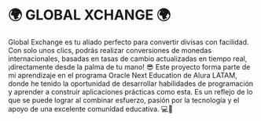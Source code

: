 # 🌍 GLOBAL XCHANGE 🌍
Global Exchange es tu aliado perfecto para convertir divisas con facilidad. Con solo unos clics, podrás realizar conversiones de monedas internacionales, basadas en tasas de cambio actualizadas en tiempo real, ¡directamente desde la palma de tu mano! 😎
Este proyecto forma parte de mi aprendizaje en el programa Oracle Next Education de Alura LATAM, donde he tenido la oportunidad de desarrollar habilidades de programación y aprender a construir aplicaciones prácticas como esta. Es un reflejo de lo que se puede lograr al combinar esfuerzo, pasión por la tecnología y el apoyo de una excelente comunidad educativa. 💻🌟


